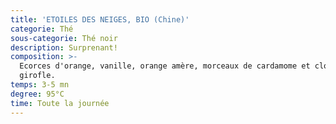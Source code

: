 ```yaml
---
title: 'ETOILES DES NEIGES, BIO (Chine)'
categorie: Thé
sous-categorie: Thé noir
description: Surprenant!
composition: >-
  Ecorces d'orange, vanille, orange amère, morceaux de cardamome et clous de
  girofle.
temps: 3-5 mn
degree: 95°C
time: Toute la journée
---
```


